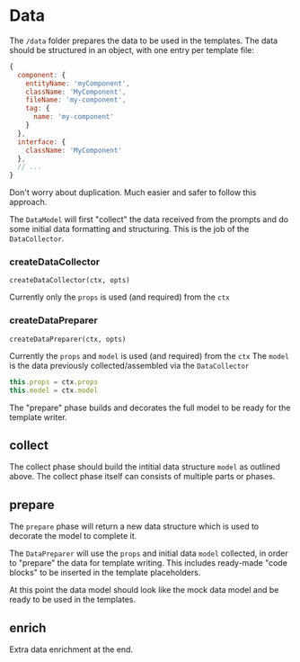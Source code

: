 # Data

The `/data` folder prepares the data to be used in the templates.
The data should be structured in an object, with one entry per template file:

```js
{
  component: {
    entityName: 'myComponent',
    className: 'MyComponent',
    fileName: 'my-component',
    tag: {
      name: 'my-component'
    }
  },
  interface: {
    className: 'MyComponent'
  },
  // ...
}
```

Don't worry about duplication. Much easier and safer to follow this approach.

The `DataModel` will first "collect" the data received from the prompts and do some initial data formatting and structuring. This is the job of the `DataCollector`.

### createDataCollector

`createDataCollector(ctx, opts)`

Currently only the `props` is used (and required) from the `ctx`

### createDataPreparer

`createDataPreparer(ctx, opts)`

Currently the `props` and `model` is used (and required) from the `ctx`
The `model` is the data previously collected/assembled via the `DataCollector`

```js
this.props = ctx.props
this.model = ctx.model
```

The "prepare" phase builds and decorates the full model to be ready for the template writer.

## collect

The collect phase should build the intitial data structure `model` as outlined above.
The collect phase itself can consists of multiple parts or phases.

## prepare

The `prepare` phase will return a new data structure which is used to decorate the model to complete it.

The `DataPreparer` will use the `props` and initial data `model` collected, in order to "prepare" the data for template writing. This includes ready-made "code blocks" to be inserted in the template placeholders.

At this point the data model should look like the mock data model and be ready to be used in the templates.

## enrich

Extra data enrichment at the end.
